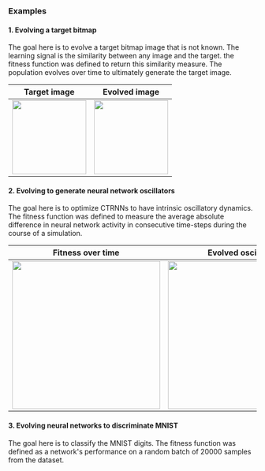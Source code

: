 ### Examples

#### 1. Evolving a target bitmap

The goal here is to evolve a target bitmap image that is not known. The learning signal is the similarity between any image and the target. the fitness function was defined to return this similarity measure. The population evolves over time to ultimately generate the target image.

Target image               |  Evolved image
:-------------------------:|:-------------------------:
<img src="https://github.com/madvn/TFSearch/blob/master/examples/evolImage/targetImage.bmp" width="150"/>  |  <img src="https://github.com/madvn/TFSearch/blob/master/examples/evolImage/bestEvolvedImage.bmp" width="150"/>



#### 2. Evolving to generate neural network oscillators

The goal here is to optimize CTRNNs to have intrinsic oscillatory dynamics. The fitness function was defined to measure the average absolute difference in neural network activity in consecutive time-steps during the course of a simulation.

Fitness over time               |  Evolved oscillator
:-------------------------:|:-------------------------:
<img src="https://github.com/madvn/TFSearch/blob/master/examples/CTRNN_oscillator/results/fitsvsGens.png" width="300"/>  |  <img src="https://github.com/madvn/TFSearch/blob/master/examples/CTRNN_oscillator/results/outputs.png" width="300"/>


#### 3. Evolving neural networks to discriminate MNIST

The goal here is to classify the MNIST digits. The fitness function was defined as a network's performance on a random batch of 20000 samples from the dataset.

